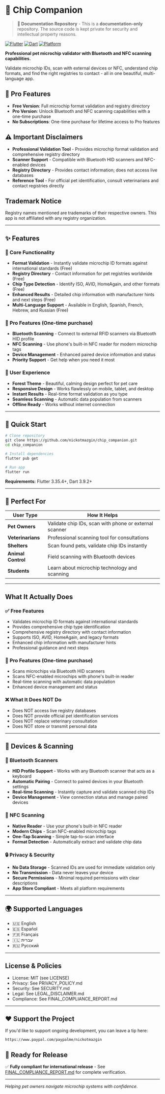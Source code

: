 # 🐾 Chip Companion

> **📄 Documentation Repository** - This is a **documentation-only** repository. The source code is kept private for security and intellectual property reasons.

[![Flutter](https://img.shields.io/badge/Flutter-3.35.4-blue.svg)](https://flutter.dev/)
[![Dart](https://img.shields.io/badge/Dart-3.9.2-blue.svg)](https://dart.dev/)
[![Platform](https://img.shields.io/badge/Platform-Multi--Platform-green.svg)](https://flutter.dev/)

**Professional pet microchip validator with Bluetooth and NFC scanning capabilities.**

Validate microchip IDs, scan with external devices or NFC, understand chip formats, and find the right registries to contact - all in one beautiful, multi-language app.

## 💎 **Pro Features**

- **Free Version**: Full microchip format validation and registry directory
- **Pro Version**: Unlock Bluetooth and NFC scanning capabilities with a one-time purchase
- **No Subscriptions**: One-time purchase for lifetime access to Pro features

## ⚠️ Important Disclaimers

- **Professional Validation Tool** - Provides microchip format validation and comprehensive registry directory
- **Scanner Support** - Compatible with Bluetooth HID scanners and NFC-enabled devices
- **Registry Directory** - Provides contact information; does not access live databases
- **Reference Tool** - For official pet identification, consult veterinarians and contact registries directly

## Trademark Notice

Registry names mentioned are trademarks of their respective owners. This app is not affiliated with any registry organization.

---

## ✨ **Features**

### 🎯 **Core Functionality**

- **Format Validation** - Instantly validate microchip ID formats against international standards (Free)
- **Registry Directory** - Contact information for pet registries worldwide (Free)
- **Chip Type Detection** - Identify ISO, AVID, HomeAgain, and other formats (Free)
- **Enhanced Results** - Detailed chip information with manufacturer hints and next steps (Free)
- **Multi-Language Support** - Available in English, Spanish, French, Hebrew, and Russian (Free)

### 💎 **Pro Features** (One-time purchase)

- **Bluetooth Scanning** - Connect to external RFID scanners via Bluetooth HID profile
- **NFC Scanning** - Use phone's built-in NFC reader for modern microchip tags
- **Device Management** - Enhanced paired device information and status
- **Priority Support** - Get help when you need it most

### 🎨 **User Experience**

- **Forest Theme** - Beautiful, calming design perfect for pet care
- **Responsive Design** - Works flawlessly on mobile, tablet, and desktop
- **Instant Results** - Real-time format validation as you type
- **Seamless Scanning** - Automatic data population from scanners
- **Offline Ready** - Works without internet connection

---

## 🚀 **Quick Start**

```bash
# Clone repository
git clone https://github.com/nickotmazgin/chip_companion.git
cd chip_companion

# Install dependencies
flutter pub get

# Run app
flutter run
```

**Requirements:** Flutter 3.35.4+, Dart 3.9.2+

---

## 📱 **Perfect For**

| User Type          | How It Helps                                           |
| ------------------ | ------------------------------------------------------ |
| **Pet Owners**     | Validate chip IDs, scan with phone or external scanner |
| **Veterinarians**  | Professional scanning tool for consultations           |
| **Shelters**       | Scan found pets, validate chip IDs instantly           |
| **Animal Control** | Field scanning with Bluetooth devices                  |
| **Students**       | Learn about microchip technology and scanning          |

---

## What It Actually Does

### ✅ **Free Features**
- Validates microchip ID formats against international standards
- Provides comprehensive chip type identification
- Comprehensive registry directory with contact information
- Supports ISO, AVID, HomeAgain, and legacy formats
- Enhanced chip information with manufacturer hints
- Professional guidance and next steps

### 💎 **Pro Features** (One-time purchase)
- Scans microchips via Bluetooth HID scanners
- Scans NFC-enabled microchips with phone's built-in reader
- Real-time scanning with automatic data population
- Enhanced device management and status

### ❌ **What It Does NOT Do**
- Does NOT access live registry databases
- Does NOT provide official pet identification services
- Does NOT replace veterinary consultation
- Does NOT store or transmit personal data

---

## 📱 **Devices & Scanning**

### 🔵 **Bluetooth Scanners**

- **HID Profile Support** - Works with any Bluetooth scanner that acts as a keyboard
- **Automatic Pairing** - Connect to paired devices in your Bluetooth settings
- **Real-time Scanning** - Instantly capture and validate scanned chip IDs
- **Device Management** - View connection status and manage paired devices

### 📡 **NFC Scanning**

- **Native Reader** - Use your phone's built-in NFC reader
- **Modern Chips** - Scan NFC-enabled microchip tags
- **One-Tap Scanning** - Simple tap-to-scan interface
- **Format Detection** - Automatically extract and validate chip data

### 🔒 **Privacy & Security**

- **No Data Storage** - Scanned IDs are used for immediate validation only
- **No Transmission** - Data never leaves your device
- **Secure Permissions** - Minimal required permissions with clear descriptions
- **App Store Compliant** - Meets all platform requirements

---

## 🌍 **Supported Languages**

- 🇺🇸 English
- 🇪🇸 Español
- 🇫🇷 Français
- 🇮🇱 עברית
- 🇷🇺 Русский

---

## License & Policies

- License: MIT (see LICENSE)
- Privacy: See PRIVACY_POLICY.md
- Security: See SECURITY.md
- Legal: See LEGAL_DISCLAIMER.md
- Compliance: See FINAL_COMPLIANCE_REPORT.md

---

## ❤️ Support the Project

If you'd like to support ongoing development, you can leave a tip here:

`https://www.paypal.com/paypalme/nickotmazgin`

## 🚀 Ready for Release

✅ **Fully compliant for international release** - See [FINAL_COMPLIANCE_REPORT.md](FINAL_COMPLIANCE_REPORT.md) for complete verification.

---

_Helping pet owners navigate microchip systems with confidence._
